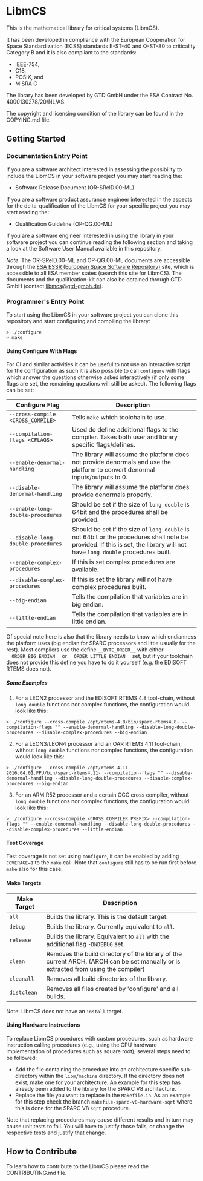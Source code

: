 # LibmCS

This is the mathematical library for critical systems (LibmCS).

It has been developed in compliance with the European Cooperation for Space Standardization (ECSS) standards E-ST-40 and Q-ST-80 to criticality Category B and it is also compliant to the standards:

- IEEE-754,
- C18,
- POSIX, and
- MISRA C

The library has been developed by GTD GmbH under the ESA Contract No. 4000130278/20/NL/AS.

The copyright and licensing condition of the library can be found in the COPYING.md file.


## Getting Started

### Documentation Entry Point

If you are a software architect interested in assessing the possibility to include the LibmCS in your software project you may start reading the:

- Software Release Document (OR-SRelD.00-ML)

If you are a software product assurance engineer interested in the aspects for the delta-qualification of the LibmCS for your specific project you may start reading the:

- Qualification Guideline (OP-QG.00-ML)

If you are a software engineer interested in using the library in your software project you can continue reading the following section and taking a look at the Software User Manual available in this repository.

*Note*: The OR-SRelD.00-ML and OP-QG.00-ML documents are accessible through the [ESA ESSR (European Space Software Repository)](https://essr.esa.int/) site, which is accessible to all ESA member states (search this site for LibmCS). The documents and the qualification-kit can also be obtained through GTD GmbH (contact libmcs@gtd-gmbh.de).

### Programmer's Entry Point

To start using the LibmCS in your software project you can clone this repository and start configuring and compiling the library:

```
> ./configure
> make
```

#### Using Configure With Flags

For CI and similar activities it can be useful to not use an interactive script for the configuration as such it is also possible to call `configure` with flags which answer the questions otherwise asked interactively (if only some flags are set, the remaining questions will still be asked). The following flags can be set:

| Configure Flag                     | Description                                                                                                                                                                 |
|------------------------------------|-----------------------------------------------------------------------------------------------------------------------------------------------------------------------------|
| `--cross-compile <CROSS_COMPILE>`  | Tells `make` which toolchain to use.                                                                                                                                        |
| `--compilation-flags <CFLAGS>`     | Used do define additional flags to the compiler. Takes both user and library specific flags/defines.                                                                        |
| `--enable-denormal-handling`       | The library will assume the platform does not provide denormals and use the platform to convert denormal inputs/outputs to 0.                                               |
| `--disable-denormal-handling`      | The library will assume the platform does provide denormals properly.                                                                                                       |
| `--enable-long-double-procedures`  | Should be set if the size of `long double` is 64bit and the procedures shall be provided.                                                                                   |
| `--disable-long-double-procedures` | Should be set if the size of `long double` is not 64bit or the procedures shall note be provided. If this is set, the library will not have `long double` procedures built. |
| `--enable-complex-procedures`      | If this is set complex procedures are available.                                                                                                                            |
| `--disable-complex-procedures`     | If this is set the library will not have complex procedures built.                                                                                                          |
| `--big-endian`                     | Tells the compilation that variables are in big endian.                                                                                                                     |
| `--little-endian`                  | Tells the compilation that variables are in little endian.                                                                                                                  |

Of special note here is also that the library needs to know which endianness the platform uses (big endian for SPARC processors and little usually for the rest). Most compilers use the define `__BYTE_ORDER__` with either `__ORDER_BIG_ENDIAN__` or `__ORDER_LITTLE_ENDIAN__` set, but if your toolchain does not provide this define you have to do it yourself (e.g. the EDISOFT RTEMS does not).

##### Some Examples

1. For a LEON2 processor and the EDISOFT RTEMS 4.8 tool-chain, without `long double` functions nor complex functions, the configuration would look like this:

```
> ./configure --cross-compile /opt/rtems-4.8/bin/sparc-rtems4.8- --compilation-flags "" --enable-denormal-handling --disable-long-double-procedures --disable-complex-procedures --big-endian
```

2. For a LEON3/LEON4 processor and an OAR RTEMS 4.11 tool-chain, without `long double` functions nor complex functions, the configuration would look like this:

```
> ./configure --cross-compile /opt/rtems-4.11-2016.04.01.FPU/bin/sparc-rtems4.11- --compilation-flags "" --disable-denormal-handling --disable-long-double-procedures --disable-complex-procedures --big-endian
```

3. For an ARM R52 processor and a certain GCC cross compiler,  without `long double` functions nor complex functions, the configuration would look like this:

```
> ./configure --cross-compile <CROSS_COMPILER_PREFIX> --compilation-flags "" --enable-denormal-handling --disable-long-double-procedures --disable-complex-procedures --little-endian
```


#### Test Coverage

Test coverage is not set using `configure`, it can be enabled by adding `COVERAGE=1` to the `make` call. Note that `configure` still has to be run first before `make` also for this case.

#### Make Targets

| Make Target | Description                                                                                                                        |
|-------------|------------------------------------------------------------------------------------------------------------------------------------|
| `all`       | Builds the library. This is the default target.                                                                                    |
| `debug`     | Builds the library. Currently equivalent to `all`.                                                                                 |
| `release`   | Builds the library. Equivalent to `all` with the additional flag `-DNDEBUG` set.                                                   |
| `clean`     | Removes the build directory of the library of the current ARCH. (ARCH can be set manually or is extracted from using the compiler) |
| `cleanall`  | Removes all build directories of the library.                                                                                      |
| `distclean` | Removes all files created by 'configure' and all builds.                                                                           |

Note: LibmCS does not have an `install` target.

#### Using Hardware Instructions

To replace LibmCS procedures with custom procedures, such as hardware instruction calling procedures (e.g., using the CPU hardware implementation of procedures such as square root), several steps need to be followed:

+ Add the file containing the procedure into an architecture specific sub-directory within the `libm/machine` directory. If the directory does not exist, make one for your architecture. An example for this step has already been added to the library for the SPARC V8 architecture.
+ Replace the file you want to replace in the `Makefile.in`. As an example for this step check the branch `makefile-sparc-v8-hardware-sqrt` where this is done for the SPARC V8 `sqrt` procedure.

Note that replacing procedures may cause different results and in turn may cause unit tests to fail. You will have to justify those fails, or change the respective tests and justify that change.


## How to Contribute

To learn how to contribute to the LibmCS please read the CONTRIBUTING.md file.
